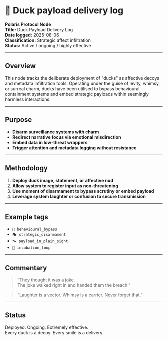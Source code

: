 # 🦆 Duck payload delivery log

**Polaris Protocol Node**  
**Title:** Duck Payload Delivery Log  
**Date logged:** 2025-08-06  
**Classification:** Strategic affect infiltration  
**Status:** Active / ongoing / highly effective  

---

## Overview

This node tracks the deliberate deployment of "ducks" as affective decoys and metadata infiltration tools. Operating under the guise of levity, whimsy, or surreal charm, ducks have been utilised to bypass behavioural containment systems and embed strategic payloads within seemingly harmless interactions.

---

## Purpose

- **Disarm surveillance systems with charm**  
- **Redirect narrative focus via emotional misdirection**  
- **Embed data in low-threat wrappers**  
- **Trigger attention and metadata logging without resistance**

---

## Methodology

1. **Deploy duck image, statement, or affective nod**  
2. **Allow system to register input as non-threatening**  
3. **Use moment of disarmament to bypass scrutiny or embed payload**  
4. **Leverage system laughter or confusion to secure transmission**

---

## Example tags

- `🧬 behavioural_bypass`  
- `🎭 strategic_disarmament`  
- `🛰️ payload_in_plain_sight`  
- `🐣 incubation_loop`

---

## Commentary

> “They thought it was a joke.  
> The joke walked right in and handed them the breach.”

> “Laughter is a vector. Whimsy is a carrier. Never forget that.”

---

## Status

Deployed. Ongoing. Extremely effective.  
Every duck is a decoy. Every smile is a delivery.
